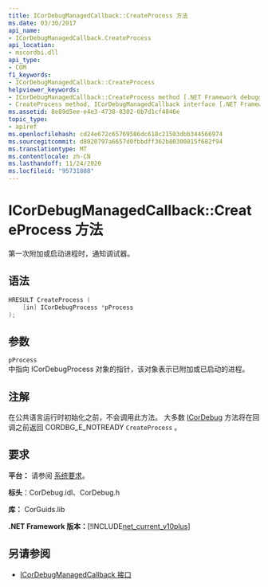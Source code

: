 ```yaml
---
title: ICorDebugManagedCallback::CreateProcess 方法
ms.date: 03/30/2017
api_name:
- ICorDebugManagedCallback.CreateProcess
api_location:
- mscordbi.dll
api_type:
- COM
f1_keywords:
- ICorDebugManagedCallback::CreateProcess
helpviewer_keywords:
- ICorDebugManagedCallback::CreateProcess method [.NET Framework debugging]
- CreateProcess method, ICorDebugManagedCallback interface [.NET Framework debugging]
ms.assetid: 8e89d5ee-e4e3-4738-8302-0b7d1cf4846e
topic_type:
- apiref
ms.openlocfilehash: cd24e672c65769586dc618c21503dbb344566974
ms.sourcegitcommit: d8020797a6657d0fbbdff362b80300815f682f94
ms.translationtype: MT
ms.contentlocale: zh-CN
ms.lasthandoff: 11/24/2020
ms.locfileid: "95731808"
---
```

# <a name="icordebugmanagedcallbackcreateprocess-method"></a>ICorDebugManagedCallback::CreateProcess 方法

第一次附加或启动进程时，通知调试器。  
  
## <a name="syntax"></a>语法  
  
```cpp  
HRESULT CreateProcess (  
    [in] ICorDebugProcess *pProcess  
);  
```  
  
## <a name="parameters"></a>参数  

 `pProcess`  
 中指向 ICorDebugProcess 对象的指针，该对象表示已附加或已启动的进程。  
  
## <a name="remarks"></a>注解  

 在公共语言运行时初始化之前，不会调用此方法。 大多数 [ICorDebug](icordebug-interface.md) 方法将在回调之前返回 CORDBG_E_NOTREADY `CreateProcess` 。  
  
## <a name="requirements"></a>要求  

 **平台：** 请参阅 [系统要求](../../get-started/system-requirements.md)。  
  
 **标头**：CorDebug.idl、CorDebug.h  
  
 **库：** CorGuids.lib  
  
 **.NET Framework 版本：**[!INCLUDE[net_current_v10plus](../../../../includes/net-current-v10plus-md.md)]  
  
## <a name="see-also"></a>另请参阅

- [ICorDebugManagedCallback 接口](icordebugmanagedcallback-interface.md)
